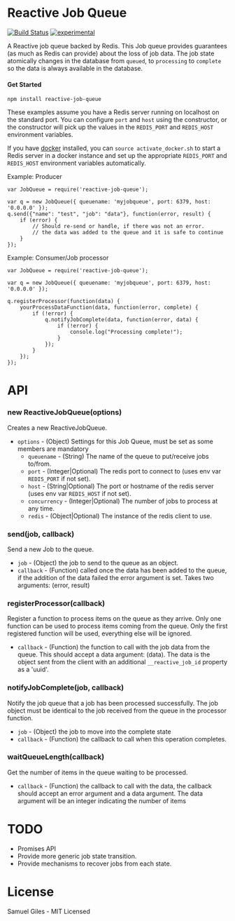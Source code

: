 # Reactive Job Queue

[![Build Status](https://travis-ci.org/samgiles/reactive-job-queue.svg)](https://travis-ci.org/samgiles/reactive-job-queue)
[![experimental](http://badges.github.io/stability-badges/dist/experimental.svg)](http://github.com/badges/stability-badges)

A Reactive job queue backed by Redis.  This Job queue provides guarantees
(as much as Redis can provide) about the loss of job data. The job state
atomically changes in the database from `queued`, to `processing` to
`complete` so the data is always available in the database.

#### Get Started

`npm install reactive-job-queue`

These examples assume you have a Redis server running on localhost on the
standard port.  You can configure `port` and `host` using the constructor, or
the constructor will pick up the values in the `REDIS_PORT` and `REDIS_HOST`
environment variables.

If you have [docker](https://docker.com) installed, you can `source activate_docker.sh` to start a
Redis server in a docker instance and set up the appropriate `REDIS_PORT` and
`REDIS_HOST` environment variables automatically.

Example: Producer

```JS
var JobQueue = require('reactive-job-queue');

var q = new JobQueue({ queuename: 'myjobqueue', port: 6379, host: '0.0.0.0' });
q.send({"name": "test", "job": "data"}, function(error, result) {
	if (error) {
		// Should re-send or handle, if there was not an error.
		// the data was added to the queue and it is safe to continue
	}
});

```

Example: Consumer/Job processor

```JS
var JobQueue = require('reactive-job-queue');

var q = new JobQueue({ queuename: 'myjobqueue', port: 6379, host: '0.0.0.0' });

q.registerProcessor(function(data) {
	yourProcessDataFunction(data, function(error, complete) {
		if (!error) {
			q.notifyJobComplete(data, function(error, data) {
				if (!error) {
					console.log("Processing complete!");
				}
			});
		}
	});
});
```

# API

### new ReactiveJobQueue(options)

Creates a new ReactiveJobQueue.

- `options` - (Object) Settings for this Job Queue, must be set as some
              members are mandatory
  - `queuename` - (String) The name of the queue to put/receive jobs to/from.
  - `port`      - (Integer|Optional) The redis port to connect to (uses env var `REDIS_PORT` if not set).
  - `host`      - (String|Optional) The port or hostname of the redis server (uses env var `REDIS_HOST` if not set).
  - `concurrency` - (Integer|Optional) The number of jobs to process at any time.
  - `redis`       - (Object|Optional) The instance of the redis client to use.

### send(job, callback)

Send a new Job to the queue.

- `job`      - (Object) the job to send to the queue as an object.
- `callback` - (Function) called once the data has been added to the queue, if
  the addition of the data failed the error argument is set. Takes two
  arguments: (error, result)

### registerProcessor(callback)

Register a function to process items on the queue as they arrive. Only one
function can be used to process items coming from the queue. Only the first
registered function will be used, everything else will be ignored.

- `callback` - (Function) the function to call with the job data from the queue.  This
  should accept a data argument: (data).  The data is the
  object sent from the client with an additional `__reactive_job_id` property
  as a 'uuid'.

### notifyJobComplete(job, callback)

Notify the job queue that a job has been processed successfully.  The job
object must be identical to the job received from the queue in the processor
function.

- `job`  - (Object) the job to move into the complete state
- `callback` - (Function) the callback to call when this operation completes.

### waitQueueLength(callback)

Get the number of items in the queue waiting to be processed.

- `callback` - (Function) the callback to call with the data, the callback
  should accept an error argument and a data argument.  The data argument will
  be an integer indicating the number of items

# TODO

- Promises API
- Provide more generic job state transition.
- Provide mechanisms to recover jobs from each state.

# License

Samuel Giles - MIT Licensed
